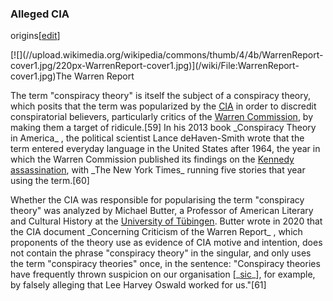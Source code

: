 ### Alleged CIA
origins[[edit](/w/index.php?title=Conspiracy\_theory&action=edit&section=2
"Edit section: Alleged CIA origins")]

[![](//upload.wikimedia.org/wikipedia/commons/thumb/4/4b/WarrenReport-
cover1.jpg/220px-WarrenReport-cover1.jpg)](/wiki/File:WarrenReport-
cover1.jpg)The Warren Report

The term "conspiracy theory" is itself the subject of a conspiracy theory,
which posits that the term was popularized by the [CIA](/wiki/CIA "CIA") in
order to discredit conspiratorial believers, particularly critics of the
[Warren Commission](/wiki/Warren\_Commission "Warren Commission"), by making
them a target of ridicule.[59] In his 2013 book \_Conspiracy Theory in America\_
, the political scientist Lance deHaven-Smith wrote that the term entered
everyday language in the United States after 1964, the year in which the
Warren Commission published its findings on the [Kennedy
assassination](/wiki/Kennedy\_assassination "Kennedy assassination"), with \_The
New York Times\_ running five stories that year using the term.[60]

Whether the CIA was responsible for popularising the term "conspiracy theory"
was analyzed by Michael Butter, a Professor of American Literary and Cultural
History at the [University of Tübingen](/wiki/University\_of\_T%C3%BCbingen
"University of Tübingen"). Butter wrote in 2020 that the CIA document
\_Concerning Criticism of the Warren Report\_ , which proponents of the theory
use as evidence of CIA motive and intention, does not contain the phrase
"conspiracy theory" in the singular, and only uses the term "conspiracy
theories" once, in the sentence: "Conspiracy theories have frequently thrown
suspicion on our organisation [\_[sic](/wiki/Sic "Sic")\_], for example, by
falsely alleging that Lee Harvey Oswald worked for us."[61]
